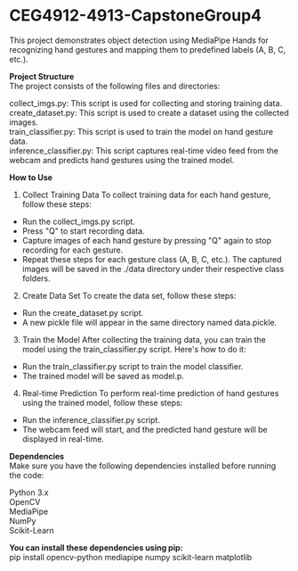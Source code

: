 # CEG4912-4913-CapstoneGroup4

This project demonstrates object detection using MediaPipe Hands for recognizing hand gestures and mapping them to predefined labels (A, B, C, etc.).

**Project Structure** <br />
The project consists of the following files and directories: <br />

collect_imgs.py: This script is used for collecting and storing training data. <br />
create_dataset.py: This script is used to create a dataset using the collected images. <br />
train_classifier.py: This script is used to train the model on hand gesture data. <br />
inference_classifier.py: This script captures real-time video feed from the webcam and predicts hand gestures using the trained model.

**How to Use**
1. Collect Training Data
To collect training data for each hand gesture, follow these steps:
  - Run the collect_imgs.py script.
  - Press "Q" to start recording data.
  - Capture images of each hand gesture by pressing "Q" again to stop recording for each gesture.
  - Repeat these steps for each gesture class (A, B, C, etc.). The captured images will be saved in the ./data directory under their respective class folders.

2. Create Data Set
To create the data set, follow these steps:
  - Run the create_dataset.py script.
  - A new pickle file will appear in the same directory named data.pickle.

3. Train the Model
After collecting the training data, you can train the model using the train_classifier.py script. Here's how to do it:
  - Run the train_classifier.py script to train the model classifier.
  - The trained model will be saved as model.p.

4. Real-time Prediction
To perform real-time prediction of hand gestures using the trained model, follow these steps:
  - Run the inference_classifier.py script.
  - The webcam feed will start, and the predicted hand gesture will be displayed in real-time.


**Dependencies**<br />
Make sure you have the following dependencies installed before running the code:<br />

Python 3.x <br />
OpenCV <br />
MediaPipe <br />
NumPy <br />
Scikit-Learn <br />

**You can install these dependencies using pip:** <br />
pip install opencv-python mediapipe numpy scikit-learn matplotlib
